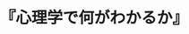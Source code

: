 ---
title: "『心理学で何がわかるか』"
description: "「性格はどこまで遺伝で決まるか」「自由意志は存在するか」「記憶力は鍛えられるか」「暴力的映像は暴力を引き起こすか」―これらの問題に意味のある答えを出すには、哲学や日常的実感では力不足。科学としてのアプローチが必要なのだ。インチキ、俗説、疑似科学を退けて本物の心理学のあり方を提示しつつ、今、心理学がどこまで到達しているのかを平易に紹介。心理学、最初の一冊。"
date: 
shorttitle: ""
authors: ['']
publishDate: ""
ENTRYTYPE: "基礎演習テキスト100"
series:
- 早稲田大学必修基礎演習テキスト100(2020年度)
tags: 
- 
category: 
- 
# publisher: "Self-Published"
image: 
pinned : true
draft: false
hideToc: false
enableToc: true
enableTocContent: false
copyright: "All rights reserved"
---
